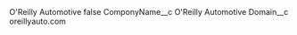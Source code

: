 <?xml version="1.0" encoding="UTF-8"?>
<CustomMetadata xmlns="http://soap.sforce.com/2006/04/metadata" xmlns:xsi="http://www.w3.org/2001/XMLSchema-instance" xmlns:xsd="http://www.w3.org/2001/XMLSchema">
    <label>O&apos;Reilly Automotive</label>
    <protected>false</protected>
    <values>
        <field>ComponyName__c</field>
        <value xsi:type="xsd:string">O&apos;Reilly Automotive</value>
    </values>
    <values>
        <field>Domain__c</field>
        <value xsi:type="xsd:string">oreillyauto.com</value>
    </values>
</CustomMetadata>
